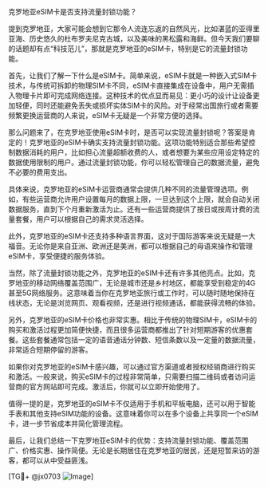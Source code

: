 克罗地亚eSIM卡是否支持流量封锁功能？

提到克罗地亚，大家可能会想到它那令人流连忘返的自然风光，比如湛蓝的亚得里亚海、历史悠久的杜布罗夫尼克古城，以及美味的黑松露和海鲜。但今天我们要聊的话题却有点“科技范儿”，那就是克罗地亚的eSIM卡，特别是它的流量封锁功能。

首先，让我们了解一下什么是eSIM卡。简单来说，eSIM卡就是一种嵌入式SIM卡技术，与传统可拆卸的物理SIM卡不同，eSIM卡直接集成在设备中，用户无需插入物理卡片即可完成网络连接。这种技术的优点显而易见：更小巧的设计让设备更加轻便，同时还能避免丢失或损坏实体SIM卡的风险。对于经常出国旅行或者需要频繁更换运营商的人来说，eSIM卡无疑是一个非常方便的选择。

那么问题来了，在克罗地亚使用eSIM卡时，是否可以实现流量封锁呢？答案是肯定的！克罗地亚的eSIM卡确实支持流量封锁功能。这项功能特别适合那些希望控制数据消耗的用户，比如担心流量超额收费的人，或者想要为某些应用设定特定的数据使用限制的用户。通过流量封锁功能，你可以轻松管理自己的数据流量，避免不必要的费用支出。

具体来说，克罗地亚的eSIM卡运营商通常会提供几种不同的流量管理选项。例如，有些运营商允许用户设置每月的数据上限，一旦达到这个上限，就会自动关闭数据服务，直到下个月重新激活为止。还有一些运营商提供了按日或按周计费的流量套餐，用户可以根据自己的需求灵活选择。

此外，克罗地亚的eSIM卡还支持多种语言界面，这对于国际游客来说无疑是一大福音。无论你是来自亚洲、欧洲还是美洲，都可以根据自己的母语来操作和管理eSIM卡，享受便捷的服务体验。

当然，除了流量封锁功能之外，克罗地亚的eSIM卡还有许多其他亮点。比如，克罗地亚的移动网络覆盖范围广，无论是城市还是乡村地区，都能享受到稳定的4G甚至5G网络服务。这意味着当你在克罗地亚旅行或工作时，可以随时随地保持在线状态，无论是浏览网页、观看视频，还是进行视频通话，都能获得流畅的体验。

另外，克罗地亚的eSIM卡价格也非常实惠。相比于传统的物理SIM卡，eSIM卡的购买和激活过程更加简便快捷，而且很多运营商都推出了针对短期游客的优惠套餐。这些套餐通常包括一定的语音通话分钟数、短信条数以及一定量的数据流量，非常适合短期停留的游客。

如果你对克罗地亚的eSIM卡感兴趣，可以通过官方渠道或者授权经销商进行购买和激活。一般来说，购买eSIM卡的过程非常简单，只需要扫描二维码或者访问运营商的官方网站即可完成。激活后，你就可以立即开始使用了。

值得一提的是，克罗地亚的eSIM卡不仅适用于手机和平板电脑，还可以用于智能手表和其他支持eSIM功能的设备。这意味着你可以在多个设备上共享同一个eSIM卡，进一步节省成本并简化管理流程。

最后，让我们总结一下克罗地亚eSIM卡的优势：支持流量封锁功能、覆盖范围广、价格实惠、操作简便。无论是长期居住在克罗地亚的居民，还是短暂来访的游客，都可以从中受益匪浅。

[TG💪+ @jx0703 ![Image](https://github.com/user-attachments/assets/dbca1d08-cadb-493c-b0ec-ad6f7a83f270)]